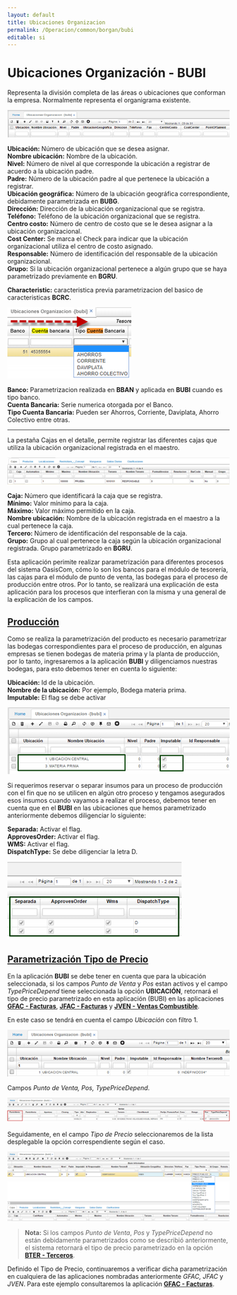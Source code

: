 ```yaml
---
layout: default
title: Ubicaciones Organizacion
permalink: /Operacion/common/borgan/bubi
editable: si
---
```


# Ubicaciones Organización - BUBI

Representa la división completa de las áreas o ubicaciones que conforman la empresa. Normalmente representa el organigrama existente.  

![](bubi3.png)

**Ubicación:** Número de ubicación que se desea asignar.  
**Nombre ubicación:** Nombre de la ubicación.  
**Nivel:** Número de nivel al que corresponde la ubicación a registrar de acuerdo a la ubicación padre.  
**Padre:** Número de la ubicación padre al que pertenece la ubicación a registrar.  
**Ubicación geográfica:** Número de la ubicación geográfica correspondiente, debidamente parametrizada en **BUBG**.  
**Dirección:** Dirección de la ubicación organizacional que se registra.  
**Teléfono:** Teléfono de la ubicación organizacional que se registra.  
**Centro costo:** Número de centro de costo que se le desea asignar a la ubicación organizacional.  
**Cost Center:** Se marca el Check para indicar que la ubicación organizacional utiliza el centro de costo asignado.  
**Responsable:** Número de identificación del responsable de la ubicación organizacional.  
**Grupo:** Si la ubicación organizacional pertenece a algún grupo que se haya parametrizado previamente en **BGRU**.  

**Characteristic:** caracteristica previa parametrizacion del basico de caracteristicas **BCRC**.  

![](bubi9.png)  


**Banco:** Parametrizacion realizada en **BBAN** y aplicada en **BUBI** cuando es tipo banco.  
**Cuenta Bancaria:** Serie numerica otorgada por el Banco.  
**Tipo Cuenta Bancaria:** Pueden ser Ahorros, Corriente, Daviplata, Ahorro Colectivo entre otras.  


******

La pestaña Cajas en el detalle, permite registrar las diferentes cajas que utiliza la ubicación organizacional registrada en el maestro.  

![](bubi4.png)

**Caja:** Número que identificará la caja que se registra.  
**Mínimo:** Valor mínimo para la caja.  
**Máximo:** Valor máximo permitido en la caja.  
**Nombre ubicación:** Nombre de la ubicación registrada en el maestro a la cual pertenece la caja.  
**Tercero:** Número de identificación del responsable de la caja.  
**Grupo:** Grupo al cual pertenece la caja según la ubicación organizacional registrada. Grupo parametrizado en **BGRU**.  

Esta aplicación perimite realizar parametrización para diferentes procesos del sistema OasisCom, cómo lo son los bancos para el módulo de tesorería, las cajas para el módulo de punto de venta, las bodegas para el proceso de producción entre otros. Por lo tanto, se realizará una explicación de esta aplicación para los procesos que interfieran con la misma y una general de la explicación de los campos.  

## [Producción](http://docs.oasiscom.com/Operacion/common/borgan/bubi#producci%C3%B3n)

Como se realiza la parametrización del producto es necesario parametrizar las bodegas correspondientes para el proceso de producción, en algunas empresas se tienen bodegas de materia prima y la planta de producción, por lo tanto, ingresaremos a la aplicación **BUBI** y diligenciamos nuestras bodegas, para esto debemos tener en cuenta lo siguiente:  

**Ubicación:** Id de la ubicación.  
**Nombre de la ubicación:** Por ejemplo, Bodega materia prima.  
**Imputable:** El flag se debe activar  


![](bubi1.png)


Si requerimos reservar o separar insumos para un proceso de producción con el fin que no se utilicen en algún otro proceso y tengamos asegurados esos insumos cuando vayamos a realizar el proceso, debemos tener en cuenta que en el **BUBI** en las ubicaciones que hemos parametrizado anteriormente debemos diligenciar lo siguiente:

**Separada:** Activar el flag.  
**ApprovesOrder:** Activar el flag.  
**WMS:** Activar el flag.  
**DispatchType:** Se debe diligenciar la letra D.  

![](bubi2.png)

## [Parametrización Tipo de Precio](http://docs.oasiscom.com/Operacion/common/borgan/bubi#parametrizaci%C3%B3n-tipo-de-precio)

En la aplicación **BUBI** se debe tener en cuenta que para la ubicación seleccionada, si los campos _Punto de Venta_ y _Pos_ estan activos y el campo _TypePriceDepend_ tiene seleccionada la opción **UBICACIÓN**, retornará el tipo de precio parametrizado en esta aplicación (BUBI) en las aplicaciones [**GFAC - Facturas**](http://docs.oasiscom.com/Operacion/is/hospital/gfacturacion/gfac), [**JFAC - Facturas**](http://docs.oasiscom.com/Operacion/scm/pos/jcajero/jfac) y [**JVEN - Ventas Combustible**](/Operacion/is/combustible/cofactura/jven).  

En este caso se tendrá en cuenta el campo _Ubicación_ con filtro 1.  

![](bubi5.png)

Campos _Punto de Venta, Pos, TypePriceDepend_.

![](bubi6.png)

Seguidamente, en el campo _Tipo de Precio_ seleccionaremos de la lista desplegable la opción correspendiente según el caso.  

![](bubi7.png)

> **Nota:** Si los campos  _Punto de Venta_, _Pos_ y _TypePriceDepend_  no están debidamente parametrizados como se describió anteriormente, el sistema retornará el tipo de precio parametrizado en la opción [**BTER - Terceros**](http://docs.oasiscom.com/Operacion/common/btercer/bter).  


Definido el Tipo de Precio, continuaremos a verificar dicha parametrización en cualquiera de las aplicaciones nombradas anteriormente _GFAC, JFAC_ y _JVEN_. Para este ejemplo consultaremos la aplicación [**GFAC - Facturas**](http://docs.oasiscom.com/Operacion/is/hospital/gfacturacion/gfac).  





